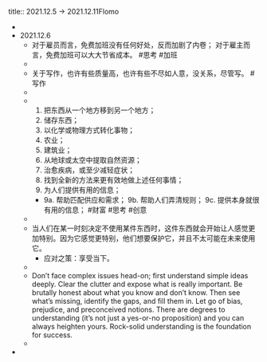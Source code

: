 title:: 2021.12.5 -> 2021.12.11Flomo

-
- 2021.12.6
	- 对于雇员而言，免费加班没有任何好处，反而加剧了内卷；
	  对于雇主而言，免费加班可以大大节省成本。 #思考 #加班
	-
	- 关于写作，也许有些质量高，也许有些不尽如人意，没关系，尽管写。 #写作
	-
	-
	  1. 把东西从一个地方移到另一个地方； 
	  2. 储存东西；
	  3. 以化学或物理方式转化事物；
	  4. 农业；
	  5. 建筑业； 
	  6. 从地球或太空中提取自然资源；
	  7. 治愈疾病，或至少减轻症状；
	  8. 找到全新的方法来更有效地做上述任何事情；
	  9. 为人们提供有用的信息；
		- 9a. 帮助匹配供应和需求；
		  9b. 帮助人们弄清规则；
		  9c. 提供本身就很有用的信息； #财富 #思考 #创意
	-
	- 当人们在某一时刻决定不使用某件东西时，这件东西就会开始让人感觉更加特别。因为它感觉更特别，他们想要保护它，并且不太可能在未来使用它。
		- 应对之策：享受当下。
	-
	- Don’t face complex issues head-on; first understand simple ideas deeply. Clear the clutter and expose what is really important. Be brutally honest about what you know and don’t know. Then see what’s missing, identify the gaps, and fill them in. Let go of bias, prejudice, and preconceived notions. There are degrees to understanding (it’s not just a yes-or-no proposition) and you can always heighten yours. Rock-solid understanding is the foundation for success.
	-
-